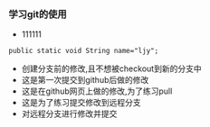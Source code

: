### 学习git的使用
- 111111
````
public static void String name="ljy";
````
- 创建分支前的修改,且不想被checkout到新的分支中
- 这是第一次提交到github后做的修改
- 这是在github网页上做的修改,为了练习pull
- 这是为了练习提交修改到远程分支
- 对远程分支进行修改并提交
